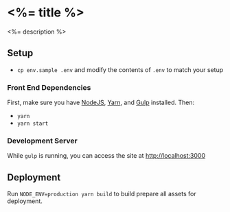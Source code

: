 # <%= title %>

<%= description %>

## Setup
- `cp env.sample .env` and modify the contents of `.env` to match your setup

### Front End Dependencies

First, make sure you have [NodeJS](http://nodejs.org), [Yarn](https://yarnpkg.com), and [Gulp](http://gulpjs.com) installed. Then:

* `yarn`
* `yarn start`

### Development Server

While `gulp` is running, you can access the site at [http://localhost:3000](http://localhost:3000)

## Deployment

Run `NODE_ENV=production yarn build` to build prepare all assets for deployment.
